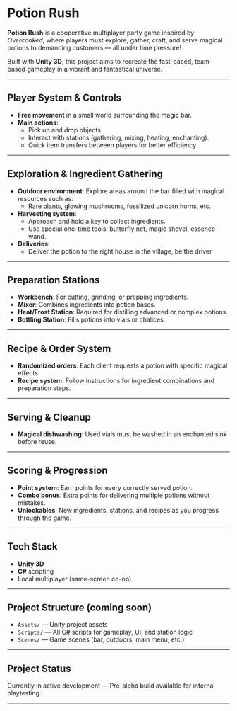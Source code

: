 # Potion Rush

**Potion Rush** is a cooperative multiplayer party game inspired by *Overcooked*, where players must explore, gather, craft, and serve magical potions to demanding customers — all under time pressure!

Built with **Unity 3D**, this project aims to recreate the fast-paced, team-based gameplay in a vibrant and fantastical universe.

---

## Player System & Controls

- **Free movement** in a small world surrounding the magic bar.
- **Main actions**:
  - Pick up and drop objects.
  - Interact with stations (gathering, mixing, heating, enchanting).
  - Quick item transfers between players for better efficiency.

---

## Exploration & Ingredient Gathering

- **Outdoor environment**: Explore areas around the bar filled with magical resources such as:
  - Rare plants, glowing mushrooms, fossilized unicorn horns, etc.
- **Harvesting system**:
  - Approach and hold a key to collect ingredients.
  - Use special one-time tools: butterfly net, magic shovel, essence wand.
- **Deliveries**:
  - Deliver the potion to the right house in the village, be the driver
---

## Preparation Stations

- **Workbench**: For cutting, grinding, or prepping ingredients.
- **Mixer**: Combines ingredients into potion bases.
- **Heat/Frost Station**: Required for distilling advanced or complex potions.
- **Bottling Station**: Fills potions into vials or chalices.

---

## Recipe & Order System

- **Randomized orders**: Each client requests a potion with specific magical effects.
- **Recipe system**: Follow instructions for ingredient combinations and preparation steps.

---

## Serving & Cleanup

- **Magical dishwashing**: Used vials must be washed in an enchanted sink before reuse.

---

## Scoring & Progression

- **Point system**: Earn points for every correctly served potion.
- **Combo bonus**: Extra points for delivering multiple potions without mistakes.
- **Unlockables**: New ingredients, stations, and recipes as you progress through the game.

---

## Tech Stack

- **Unity 3D**
- **C#** scripting
- Local multiplayer (same-screen co-op)

---

## Project Structure (coming soon)

- `Assets/` — Unity project assets
- `Scripts/` — All C# scripts for gameplay, UI, and station logic
- `Scenes/` — Game scenes (bar, outdoors, main menu, etc.)

---

## Project Status

Currently in active development — Pre-alpha build available for internal playtesting.

---

